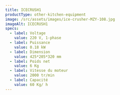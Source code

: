 ```yaml
---
title: ICECRUSH1
productType: other-kitchen-equipment
image: /src/assets/images/ice-crusher-MZY-108.jpg
imageAlt: ICECRUSH1
specs:
  - label: Voltage
    value: 220 V, 1-phase
  - label: Puissance
    value: 0.18 kW
  - label: Dimension
    value: 425*205*320 mm
  - label: Poids net
    value: 6 Kg
  - label: Vitesse du moteur
    value: 2000 tr/min
  - label: Capacité
    value: 60 Kg/ h
---
```

